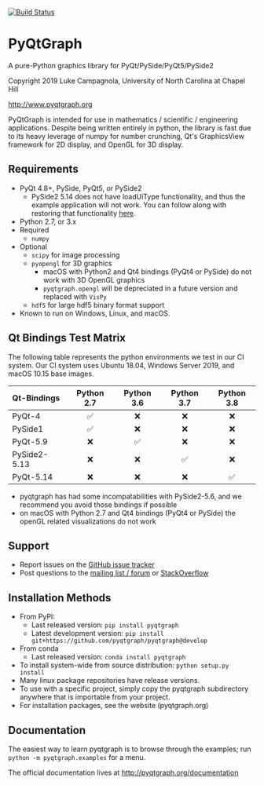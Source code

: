 
[![Build Status](https://pyqtgraph.visualstudio.com/pyqtgraph/_apis/build/status/pyqtgraph.pyqtgraph?branchName=develop)](https://pyqtgraph.visualstudio.com/pyqtgraph/_build/latest?definitionId=17&branchName=develop)

PyQtGraph
=========

A pure-Python graphics library for PyQt/PySide/PyQt5/PySide2

Copyright 2019 Luke Campagnola, University of North Carolina at Chapel Hill

<http://www.pyqtgraph.org>

PyQtGraph is intended for use in mathematics / scientific / engineering applications.
Despite being written entirely in python, the library is fast due to its
heavy leverage of numpy for number crunching, Qt's GraphicsView framework for
2D display, and OpenGL for 3D display.

Requirements
------------

* PyQt 4.8+, PySide, PyQt5, or PySide2
  * PySide2 5.14 does not have loadUiType functionality, and thus the example application will not work.  You can follow along with restoring that functionality [here](https://bugreports.qt.io/browse/PYSIDE-1223).
* Python 2.7, or 3.x
* Required
  * `numpy`
* Optional
  * `scipy` for image processing
  * `pyopengl` for 3D graphics
    * macOS with Python2 and Qt4 bindings (PyQt4 or PySide) do not work with 3D OpenGL graphics
    * `pyqtgraph.opengl` will be depreciated in a future version and replaced with `VisPy`
  * `hdf5` for large hdf5 binary format support
* Known to run on Windows, Linux, and macOS.

Qt Bindings Test Matrix
-----------------------

The following table represents the python environments we test in our CI system.  Our CI system uses Ubuntu 18.04, Windows Server 2019, and macOS 10.15 base images.

| Qt-Bindings  | Python 2.7         | Python 3.6         | Python 3.7         | Python 3.8         |
| :----------- | :----------------: | :----------------: | :----------------: | :----------------: |
| PyQt-4       | :white_check_mark: | :x:                | :x:                | :x:                |
| PySide1      | :white_check_mark: | :x:                | :x:                | :x:                |
| PyQt-5.9     | :x:                | :white_check_mark: | :x:                | :x:                |
| PySide2-5.13 | :x:                | :x:                | :white_check_mark: | :x:                |
| PyQt-5.14    | :x:                | :x:                | :x:                | :white_check_mark: |

* pyqtgraph has had some incompatabilities with PySide2-5.6, and we recommend you avoid those bindings if possible
* on macOS with Python 2.7 and Qt4 bindings (PyQt4 or PySide) the openGL related visualizations do not work

Support
-------
  
* Report issues on the [GitHub issue tracker](https://github.com/pyqtgraph/pyqtgraph/issues)
* Post questions to the [mailing list / forum](https://groups.google.com/forum/?fromgroups#!forum/pyqtgraph) or [StackOverflow](https://stackoverflow.com/questions/tagged/pyqtgraph)

Installation Methods
--------------------

* From PyPI:  
  * Last released version: `pip install pyqtgraph`
  * Latest development version: `pip install git+https://github.com/pyqtgraph/pyqtgraph@develop`
* From conda
  * Last released version: `conda install pyqtgraph`
* To install system-wide from source distribution: `python setup.py install`
* Many linux package repositories have release versions.
* To use with a specific project, simply copy the pyqtgraph subdirectory
  anywhere that is importable from your project.
* For installation packages, see the website (pyqtgraph.org)

Documentation
-------------

The easiest way to learn pyqtgraph is to browse through the examples; run `python -m pyqtgraph.examples` for a menu.

The official documentation lives at http://pyqtgraph.org/documentation
